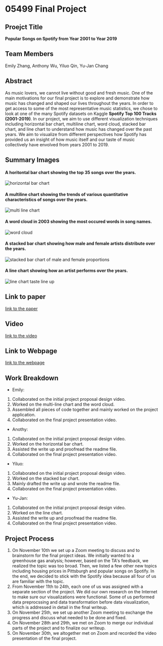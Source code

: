 # 05499 Final Project

## Proejct Title
**Popular Songs on Spotify from Year 2001 to Year 2019**

## Team Members
Emily Zhang, Anthony Wu, Yiluo Qin, Yu-Jan Chang

## Abstract
As music lovers, we cannot live without good and fresh music. One of the main motivations for our final project is to explore and demonstrate how music has changed and shaped our lives throughout the years. In order to get access to some of the most representative music statistics, we chose to look at one of the many Spotify datasets on Kaggle **Spotify Top 100 Tracks (2001-2019)**. In our project, we aim to use different visualization techniques including horizontal bar chart, multiline chart, word cloud, stacked bar chart, and line chart to understand how music has changed over the past years. We aim to visualize from different perspectives how Spotify has provided us an insight of how music itself and our taste of music collectively have envolved from years 2001 to 2019. 

## Summary Images
#### A horitontal bar chart showing the top 35 songs over the years.
![horizontal bar chart](horizontal_bar_chart.png)

#### A multiline chart showing the trends of various quantitative characteristics of songs over the years.
![multi line chart](multi_line_chart.png)

#### A word cloud in 2003 showing the most occured words in song names.
![word cloud](word_cloud_2003.png)

#### A stacked bar chart showing how male and female artists distribute over the years.
![stacked bar chart of male and female proportions](stacked_bar_chart.png)

#### A line chart showing how an artist performs over the years.
![line chart taste line up](line_chart.png)

## Link to paper
[link to the paper](https://github.com/CMU-Vis-2021/Final-Project-AW-EZ-FQ-YC/blob/main/writeup.md)

## Video
[link to the video](https://www.example.com/my%20great%20page)

## Link to Webpage
[link to the webpage](https://cmu-vis-2021.github.io/Final-Project-AW-EZ-FQ-YC/)

## Work Breakdown
- Emily:
1. Collaborated on the initial project proposal design video.
2. Worked on the multi-line chart and the word cloud.
3. Assembled all pieces of code together and mainly worked on the project application.
4. Collaborated on the final project presentation video.
- Anothy:
1. Collaborated on the initial project proposal design video.
2. Worked on the horizontal bar chart.
3. Assisted the write up and proofread the readme file.
4. Collaborated on the final project presentation video.
- Yiluo:
1. Collaborated on the initial project proposal design video.
2. Worked on the stacked bar chart.
3. Mainly drafted the write up and wrote the readme file.
4. Collaborated on the final project presentation video.
- Yu-Jan:
1. Collaborated on the initial project proposal design video.
2. Worked on the line chart.
3. Assisted the write up and proofread the readme file.
4. Collaborated on the final project presentation video.

## Project Process
1. On November 10th we set up a Zoom meeting to discuss and to brainstorm for the final project ideas. We initially wanted to a greenhouse gas analysis; however, based on the TA's feedback, we realized the topic was too broad. Then, we listed a few other new topics including housing prices in Pittsburgh and popular songs on Spotify. In the end, we decided to stick with the Spotify idea because all four of us are familiar with the topic. 
2. From November 11th to 24th, each one of us was assigned with a separate section of the project. We did our own research on the Internet to make sure our visualizations were functional. Some of us performed data preprocssing and data transformation before data visualization, which is addressed in detail in the final writeup. 
3. On November 25th, we set up another Zoom meeting to exchange the progress and discuss what needed to be done and fixed. 
4. On November 28th and 29th, we met on Zoom to merge our individual parts of the project and to finalize our writeup.
5. On November 30th, we altogether met on Zoom and recorded the video presentation of the final project.